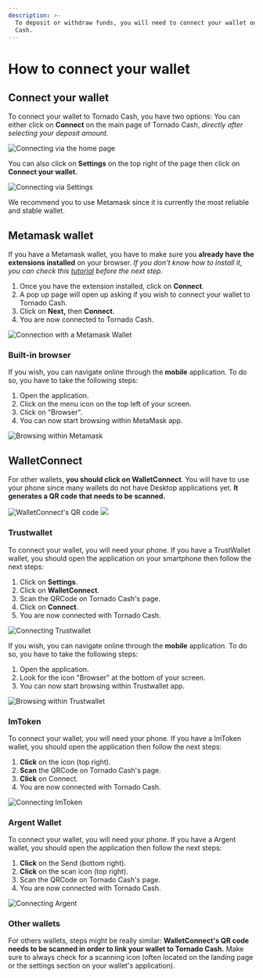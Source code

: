 ```yaml
---
description: >-
  To deposit or withdraw funds, you will need to connect your wallet on Tornado
  Cash.
---
```


# How to connect your wallet

## Connect your wallet

To connect your wallet to Tornado Cash, you have two options: You can either click on **Connect** on the main page of Tornado Cash, _directly after selecting your deposit amount._

![Connecting via the home page](.gitbook/assets/which.gif)

You can also click on **Settings** on the top right of the page then click on **Connect your wallet.**

![Connecting via Settings](<.gitbook/assets/Screen Recording 2022-05-16 at 4.07.52 PM.gif>)

We recommend you to use Metamask since it is currently the most reliable and stable wallet.

## **Metamask wallet**

If you have a Metamask wallet, you have to make sure you **already have the extensions installed** on your browser. _If you don't know how to install it, you can check this_ [_tutorial_](https://docs.tornado.cash/general/how-to-use-tornado-cash-with-tor#step-3-install-metamask) _before the next step._

1. Once you have the extension installed, click on **Connect**.
2. A pop up page will open up asking if you wish to connect your wallet to Tornado Cash.
3. Click on **Next,** then **Connect**.
4. You are now connected to Tornado Cash.

![Connection with a Metamask Wallet](<.gitbook/assets/Screen Recording 2022-05-16 at 4.05.59 PM.gif>)

### **Built-in browser**

If you wish, you can navigate online through the **mobile** application. To do so, you have to take the following steps:

1. Open the application.
2. Click on the menu icon on the top left of your screen.
3. Click on "Browser".
4. You can now start browsing within MetaMask app.

![Browsing within Metamask](.gitbook/assets/metamask.gif)

## WalletConnect

For other wallets, **you should click on WalletConnect**. You will have to use your phone since many wallets do not have Desktop applications yet. **It generates a QR code that needs to be scanned.**

![WalletConnect's QR code](<.gitbook/assets/Screen Shot 2022-05-16 at 3.54.57 PM (1).png>) ![](<.gitbook/assets/Screen Shot 2022-05-16 at 5.47.11 PM.png>)

### **Trustwallet**

To connect your wallet, you will need your phone. If you have a TrustWallet wallet, you should open the application on your smartphone then follow the next steps:

1. Click on **Settings**.
2. Click on **WalletConnect**.
3. Scan the QRCode on Tornado Cash's page.
4. Click on **Connect**.
5. You are now connected with Tornado Cash.

![Connecting Trustwallet](.gitbook/assets/trust.gif)

If you wish, you can navigate online through the **mobile** application. To do so, you have to take the following steps:

1. Open the application.
2. Look for the icon "Browser" at the bottom of your screen.
3. You can now start browsing within Trustwallet app.

![Browsing within Trustwallet](.gitbook/assets/trustbrowser.gif)

### **ImToken**

To connect your wallet, you will need your phone. If you have a ImToken wallet, you should open the application then follow the next steps:

1. **Click** on the icon (top right).
2. **Scan** the QRCode on Tornado Cash's page.
3. **Click** on Connect.
4. You are now connected with Tornado Cash.

![Connecting ImToken](.gitbook/assets/imtoken.gif)

### **Argent Wallet**

To connect your wallet, you will need your phone. If you have a Argent wallet, you should open the application then follow the next steps:

1. **Click** on the Send (bottom right).
2. **Click** on the scan icon (top right).
3. Scan the QRCode on Tornado Cash's page.
4. You are now connected with Tornado Cash.

![Connecting Argent](.gitbook/assets/argen.gif)

### **Other wallets**

For others wallets, steps might be really similar: **WalletConnect's QR code needs to be scanned in order to link your wallet to Tornado Cash.** Make sure to always check for a scanning icon (often located on the landing page or the settings section on your wallet's application).

